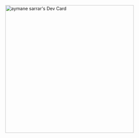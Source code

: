 <a href="https://app.daily.dev/aysarrar"><img src="https://api.daily.dev/devcards/8c51d4aa45ea49099a854dc931027e51.png?r=t4r" width="400" alt="aymane sarrar's Dev Card"/></a>
